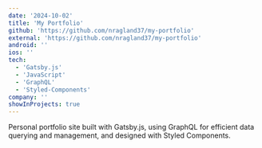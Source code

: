 ```yaml
---
date: '2024-10-02'
title: 'My Portfolio'
github: 'https://github.com/nragland37/my-portfolio'
external: 'https://github.com/nragland37/my-portfolio'
android: ''
ios: ''
tech:
  - 'Gatsby.js'
  - 'JavaScript'
  - 'GraphQL'
  - 'Styled-Components'
company: ''
showInProjects: true
---
```

<!--
<p align="center">
  <img src="./assets/folio-logo.gif" alt="logo" style="width: 100%; max-width: 125px;" /> 
</p>
-->
Personal portfolio site built with Gatsby.js, using GraphQL for efficient data querying and management, and designed with Styled Components.
